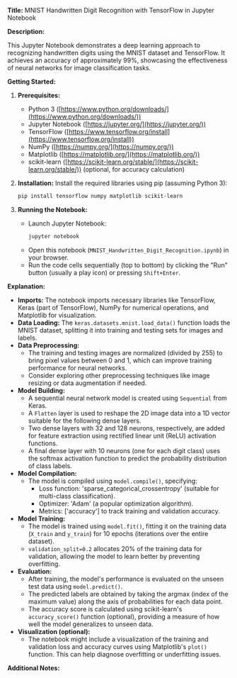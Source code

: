 **Title:** MNIST Handwritten Digit Recognition with TensorFlow in Jupyter Notebook

**Description:**

This Jupyter Notebook demonstrates a deep learning approach to recognizing handwritten digits using the MNIST dataset and TensorFlow. It achieves an accuracy of approximately 99%, showcasing the effectiveness of neural networks for image classification tasks.

**Getting Started:**

1. **Prerequisites:**
   - Python 3 ([https://www.python.org/downloads/](https://www.python.org/downloads/))
   - Jupyter Notebook ([https://jupyter.org/](https://jupyter.org/))
   - TensorFlow ([https://www.tensorflow.org/install](https://www.tensorflow.org/install))
   - NumPy ([https://numpy.org/](https://numpy.org/))
   - Matplotlib ([https://matplotlib.org/](https://matplotlib.org/))
   - scikit-learn ([https://scikit-learn.org/stable/](https://scikit-learn.org/stable/)) (optional, for accuracy calculation)

2. **Installation:**
   Install the required libraries using pip (assuming Python 3):

   ```bash
   pip install tensorflow numpy matplotlib scikit-learn
   ```

3. **Running the Notebook:**
   - Launch Jupyter Notebook:
     ```bash
     jupyter notebook
     ```
   - Open this notebook (`MNIST_Handwritten_Digit_Recognition.ipynb`) in your browser.
   - Run the code cells sequentially (top to bottom) by clicking the "Run" button (usually a play icon) or pressing `Shift+Enter`.

**Explanation:**

- **Imports:** The notebook imports necessary libraries like TensorFlow, Keras (part of TensorFlow), NumPy for numerical operations, and Matplotlib for visualization.
- **Data Loading:** The `keras.datasets.mnist.load_data()` function loads the MNIST dataset, splitting it into training and testing sets for images and labels.
- **Data Preprocessing:**
   - The training and testing images are normalized (divided by 255) to bring pixel values between 0 and 1, which can improve training performance for neural networks.
   - Consider exploring other preprocessing techniques like image resizing or data augmentation if needed.
- **Model Building:**
   - A sequential neural network model is created using `Sequential` from Keras.
   - A `Flatten` layer is used to reshape the 2D image data into a 1D vector suitable for the following dense layers.
   - Two dense layers with 32 and 128 neurons, respectively, are added for feature extraction using rectified linear unit (ReLU) activation functions.
   - A final dense layer with 10 neurons (one for each digit class) uses the softmax activation function to predict the probability distribution of class labels.
- **Model Compilation:**
   - The model is compiled using `model.compile()`, specifying:
     - Loss function: 'sparse_categorical_crossentropy' (suitable for multi-class classification).
     - Optimizer: 'Adam' (a popular optimization algorithm).
     - Metrics: ['accuracy'] to track training and validation accuracy.
- **Model Training:**
   - The model is trained using `model.fit()`, fitting it on the training data (`X_train` and `y_train`) for 10 epochs (iterations over the entire dataset).
   - `validation_split=0.2` allocates 20% of the training data for validation, allowing the model to learn better by preventing overfitting.
- **Evaluation:**
   - After training, the model's performance is evaluated on the unseen test data using `model.predict()`.
   - The predicted labels are obtained by taking the argmax (index of the maximum value) along the axis of probabilities for each data point.
   - The accuracy score is calculated using scikit-learn's `accuracy_score()` function (optional), providing a measure of how well the model generalizes to unseen data.
- **Visualization (optional):**
   - The notebook might include a visualization of the training and validation loss and accuracy curves using Matplotlib's `plot()` function. This can help diagnose overfitting or underfitting issues.

**Additional Notes:**

